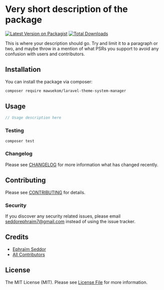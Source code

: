# Very short description of the package

[![Latest Version on Packagist](https://img.shields.io/packagist/v/mawuekom/laravel-theme-system-manager.svg?style=flat-square)](https://packagist.org/packages/mawuekom/laravel-theme-system-manager)
[![Total Downloads](https://img.shields.io/packagist/dt/mawuekom/laravel-theme-system-manager.svg?style=flat-square)](https://packagist.org/packages/mawuekom/laravel-theme-system-manager)

This is where your description should go. Try and limit it to a paragraph or two, and maybe throw in a mention of what PSRs you support to avoid any confusion with users and contributors.

## Installation

You can install the package via composer:

```bash
composer require mawuekom/laravel-theme-system-manager
```

## Usage

```php
// Usage description here
```

### Testing

```bash
composer test
```

### Changelog

Please see [CHANGELOG](CHANGELOG.md) for more information what has changed recently.

## Contributing

Please see [CONTRIBUTING](CONTRIBUTING.md) for details.

### Security

If you discover any security related issues, please email seddorephraim7@gmail.com instead of using the issue tracker.

## Credits

-   [Ephraïm Seddor](https://github.com/mawuva)
-   [All Contributors](../../contributors)

## License

The MIT License (MIT). Please see [License File](LICENSE.md) for more information.
